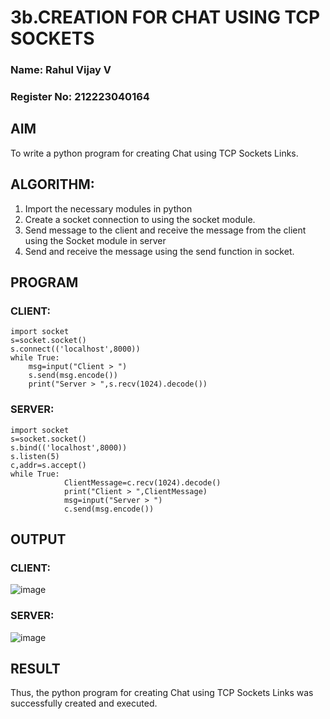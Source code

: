# 3b.CREATION FOR CHAT USING TCP SOCKETS
### Name: Rahul Vijay V
### Register No: 212223040164
## AIM
To write a python program for creating Chat using TCP Sockets Links.
## ALGORITHM:
1. Import the necessary modules in python
2. Create a socket connection to using the socket module.
3. Send message to the client and receive the message from the client using the Socket module in
 server
4. Send and receive the message using the send function in socket.
## PROGRAM
### CLIENT:
```
import socket 
s=socket.socket() 
s.connect(('localhost',8000)) 
while True: 
    msg=input("Client > ") 
    s.send(msg.encode()) 
    print("Server > ",s.recv(1024).decode())
```
### SERVER:
```
import socket 
s=socket.socket() 
s.bind(('localhost',8000)) 
s.listen(5) 
c,addr=s.accept() 
while True: 
            ClientMessage=c.recv(1024).decode() 
            print("Client > ",ClientMessage) 
            msg=input("Server > ") 
            c.send(msg.encode())
```
## OUTPUT
### CLIENT:
![image](https://github.com/user-attachments/assets/2f6aeabe-e1fa-47a3-b02a-2303d340e29f)

### SERVER:
![image](https://github.com/user-attachments/assets/b44c1f23-ec2b-4383-9d4d-d6687bd0c24a)


## RESULT
Thus, the python program for creating Chat using TCP Sockets Links was successfully 
created and executed.
